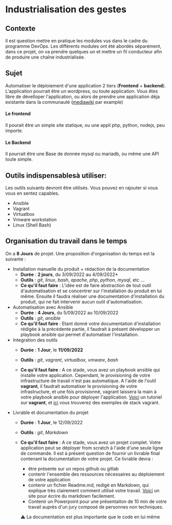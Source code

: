 # Industrialisation des gestes


## Contexte 
Il est question mettre en pratique les modules vus dans le cadre du programme DevOps. Les différents modules ont été abordés séparément, dans ce projet, on va prendre quelques un et mettre un fil conducteur afin de produire une chaîne industrialisée.
## Sujet 
 Automatiser le déploiement d'une application 2 tiers (**Frontend** + **backend**). L'application pourrait être un wordpress, ou toute application. Vous êtes libre de dévelloper l'application, ou alors de prendre une application déja existante dans la communauté ([mediawiki](https://www.mediawiki.org/wiki/Manual:Installing_MediaWiki) par example)
#### Le frontend
 Il pourait être un simple site statique, ou une appli php, python, nodejs, peu importe.

#### Le Backend 
Il pourrait être une Base de donnée mysql ou mariadb, ou même une API toute simple.



## Outils indispensablesà utiliser: 
Les outils suivants devront être utilisés. Vous pouvez en rajouter si vous vous en sentez capables.
- Ansible
- Vagrant
- Virtualbox
- Vmware workstation
- Linux (Shell Bash)

## Organisation du travail dans le temps
On a **8 Jours** de projet. Une proposition d'organisation du temps est la suivante : 

* Installation manuelle du produit + rédaction de la documentation
  * **Durée** : **2 jours**, du 3/09/2022 au 4/09/2022*
  *  **Outils** : *git*, *linux*, *bash*, *apache*, *php*, *python*, *mysql*, etc ...
  * **Ce qu'il faut faire** : L'idée est de faire abstraction de tout outil d'automatisation et se concentrer sur l'installation du produit en lui même. Ensuite il faudra réaliser une documentation d'installation du produit, qui ne fait intervenir aucun outil d'automatisation.
* Automatisation avec Ansible
  *  **Durée** : **4 Jours**, du 5/09/2022 au 10/09/2022
  *  **Outils** : *git*, *ansible*
  * **Ce qu'il faut faire** : Etant donné votre documentation d'installation rédigée à la précédente partie, il faudrait à présent développer un playbook ansible qui permet d'automatiser l'installation. 
* Integration des outils
  *  **Durée** : **1 Jour**, le **11/09/2022**
  *  **Outils** : *git*, *vagrant*, *virtualbox*, *vmware*, *bash*

  * **Ce qu'il faut faire** : A ce stade, vous avez un playbook ansible qui installe votre application. Cependant, le provisioning de votre infrastructure de travail n'est pas automatique. A l'aide de l'outil **vagrant**, il faudrait automatiser le provisioning de votre infrastructure, et une fois provisionné, vagrant laissera la main à votre playbook ansible pour déployer l'application. [Voici](https://www.youtube.com/watch?v=z4209uoIbmk&t=7376s&ab_channel=eazytraining) un tutoriel sur **vagrant**, et [ici](https://github.com/diranetafen/cursus-devops/tree/master/vagrant) vous trouverez des exemples de stack vagrant.
* Livrable et documentation du projet 
  *  **Durée** : **1 Jour**, le 12/09/2022
  *  **Outils** : *git*, *Markdown*
  * **Ce qu'il faut faire** : A ce stade, vous avez un projet complet. Votre application peut se déployer from scratch à l'aide d'une seule ligne de commande. Il est à présent question de fournir un livrable final contenant la documentation de votre projet. Ce livrable devra : 
    * être présente sur un repos github ou gitlab
    * contenir l'ensemble des ressources nécessaires au déploiement de votre application
    * contenir un fichier Readme.md, redigé en Markdown, qui explique très clairement comment utilisé votre travail. [Voici](https://stackedit.io/) un site pour écrire du markdown facilement.
    * Contenir un Powerpoint pour une présentaiton de 10 min de votre travail auprès d'un jury composé de personnes non techniques.
    
    :warning: La documentation est plus importante que le code en lui même

